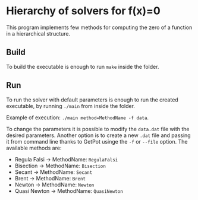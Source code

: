 # Hierarchy of solvers for f(x)=0

This program implements few methods for computing the zero of a function in a hierarchical structure.

## Build 

To build the executable is enough to run `make` inside the folder.

## Run 

To run the solver with default parameters is enough to run the created executable, by running `./main` from inside the folder.

Example of execution:
`./main method=MethodName -f data`.

To change the parameters it is possible to modify the `data.dat` file with the desired parameters. 
Another option is to create a new `.dat` file and passing it from command line thanks to GetPot usinge the `-f` or `--file` option.
The available methods are:
- Regula Falsi -> MethodName: `RegulaFalsi`
- Bisection    -> MethodName: `Bisection`
- Secant       -> MethodName: `Secant`
- Brent        -> MethodName: `Brent`
- Newton       -> MethodName: `Newton`
- Quasi Newton -> MethodName: `QuasiNewton`
